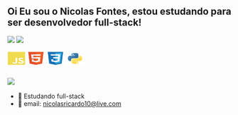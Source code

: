 
## Oi Eu sou o Nicolas Fontes, estou estudando para ser desenvolvedor full-stack!
<div> 
  <img height="180em" src="https://github-readme-stats.vercel.app/api?username=SrMajorBR&show_icons=true&theme=aura&include_all_commits=true&count_private=true"/>
  <img height="180em" src="https://github-readme-stats.vercel.app/api/top-langs/?username=SrMajorBR&layout=compact&langs_count=16&theme=aura"/>
</div>
<div style="display: inline_block"><br>
  <img align="center" alt="SrMajor-Js" height="30" width="40" src="https://raw.githubusercontent.com/devicons/devicon/master/icons/javascript/javascript-plain.svg">
  <img align="center" alt="SrMajor-HTML" height="30" width="40" src="https://raw.githubusercontent.com/devicons/devicon/master/icons/html5/html5-original.svg">
  <img align="center" alt="SrMajor-CSS" height="30" width="40" src="https://raw.githubusercontent.com/devicons/devicon/master/icons/css3/css3-original.svg">
  <img align="center" alt="SrMajor-Python" height="30" width="40" src="https://raw.githubusercontent.com/devicons/devicon/master/icons/python/python-original.svg">
</div>
  
  ##
 
<div> 
   <a https://www.linkedin.com/in/nicolas-ricardo-554327202/" target="_blank"><img src="https://img.shields.io/badge/-LinkedIn-%230077B5?style=for-the-badge&logo=linkedin&logoColor=white" target="_blank"></a> 

  - 🌱 Estudando full-stack
- 💬 email: nicolasricardo10@live.com
</div>



